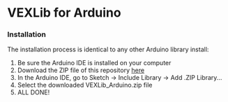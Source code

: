 # VEXLib for Arduino
### Installation
The installation process is identical to any other Arduino library install:
1. Be sure the Arduino IDE is installed on your computer
2. Download the ZIP file of this repository [here](https://github.com)
3. In the Arduino IDE, go to Sketch -> Include Library -> Add .ZIP Library...
4. Select the downloaded VEXLib_Arduino.zip file
5. ALL DONE!
